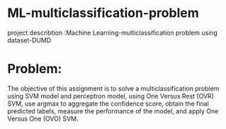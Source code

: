 # ML-multiclassification-problem
project describtion :Machine Learning-multiclassification problem using dataset-DUMD
# Problem: 
The objective of this assignment is to solve a multiclassification problem using SVM model and 
perceptron model, using One Versus Rest (OVR) SVM, use argmax to aggregate the confidence 
score, obtain the final predicted labels, measure the performance of the model, and apply One 
Versus One (OVO) SVM.

